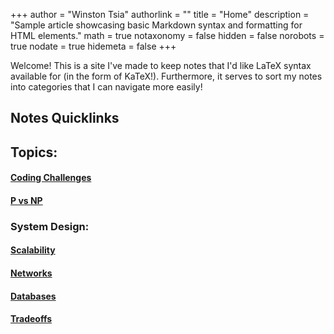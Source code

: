 +++
author = "Winston Tsia"
authorlink = ""
title = "Home"
description = "Sample article showcasing basic Markdown syntax and formatting for HTML elements."
math = true
notaxonomy = false
hidden = false
norobots = true
nodate = true
hidemeta = false
+++

Welcome! This is a site I've made to keep notes that I'd like LaTeX syntax available for (in the form of KaTeX!). Furthermore, it serves to sort my notes into categories that I can navigate more easily!

## Notes Quicklinks
## Topics:
#### [Coding Challenges](./posts/00_codingchallenges)
#### [P vs NP](./posts/pvsnp)

### System Design:
#### [Scalability](./posts/scalability)
#### [Networks](./posts/networks)
#### [Databases](./posts/00_databases)
#### [Tradeoffs](./posts/tradeoffs)

